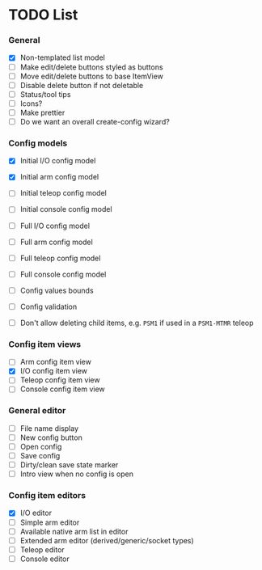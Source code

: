 # TODO List

### General

- [x] Non-templated list model
- [ ] Make edit/delete buttons styled as buttons
- [ ] Move edit/delete buttons to base ItemView
- [ ] Disable delete button if not deletable
- [ ] Status/tool tips
- [ ] Icons?
- [ ] Make prettier
- [ ] Do we want an overall create-config wizard?

### Config models

- [x] Initial I/O config model
- [x] Initial arm config model
- [ ] Initial teleop config model
- [ ] Initial console config model

- [ ] Full I/O config model
- [ ] Full arm config model
- [ ] Full teleop config model
- [ ] Full console config model

- [ ] Config values bounds
- [ ] Config validation

- [ ] Don't allow deleting child items, e.g. `PSM1` if used in a `PSM1-MTMR` teleop

### Config item views

- [ ] Arm config item view
- [x] I/O config item view
- [ ] Teleop config item view
- [ ] Console config item view

### General editor

- [ ] File name display
- [ ] New config button
- [ ] Open config
- [ ] Save config
- [ ] Dirty/clean save state marker
- [ ] Intro view when no config is open

### Config item editors

- [x] I/O editor
- [ ] Simple arm editor
- [ ] Available native arm list in editor
- [ ] Extended arm editor (derived/generic/socket types)
- [ ] Teleop editor
- [ ] Console editor

